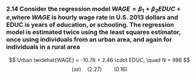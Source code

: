 ### 2.14 Consider the regression model $WAGE =β_1 +β_2EDUC +e$,where $WAGE$ is hourly wage rate in U.S.  2013 dollars and EDUC is years of education, or schooling. The regression model is estimated twice using the least squares estimator, once using individuals from an urban area, and again for individuals in a rural area

$$ Urban  \widehat{WAGE} = -10.76 + 2.46 \cdot EDUC, \quad N = 986 $$
$$(se) \quad (2.27) \quad\quad (0.16)$$

